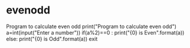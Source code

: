 # evenodd
Program to calculate even odd
print("Program to calculate even odd")
a=int(input("Enter a number"))
if(a%2)==0 :
  print("{0} is Even".format(a))
else:
  print("{0} is Odd".format(a))
exit  
